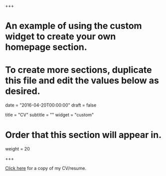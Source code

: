 +++
# An example of using the custom widget to create your own homepage section.
# To create more sections, duplicate this file and edit the values below as desired.

date = "2016-04-20T00:00:00"
draft = false

title = "CV"
subtitle = ""
widget = "custom"

# Order that this section will appear in.
weight = 20

+++

[Click here](https://www.dropbox.com/s/4vaxa5hgehiqu5r/ifkovits_CV.pdf?dl=0) for a copy of my CV/resume.
